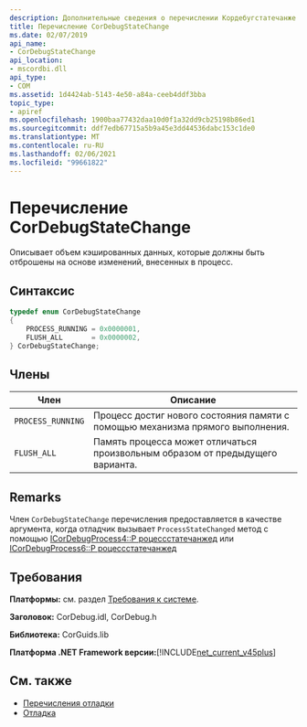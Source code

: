 ```yaml
---
description: Дополнительные сведения о перечислении Кордебугстатечанже
title: Перечисление CorDebugStateChange
ms.date: 02/07/2019
api_name:
- CorDebugStateChange
api_location:
- mscordbi.dll
api_type:
- COM
ms.assetid: 1d4424ab-5143-4e50-a84a-ceeb4ddf3bba
topic_type:
- apiref
ms.openlocfilehash: 1900baa77432daa10d0f1a32dd9cb25198b86ed1
ms.sourcegitcommit: ddf7edb67715a5b9a45e3dd44536dabc153c1de0
ms.translationtype: MT
ms.contentlocale: ru-RU
ms.lasthandoff: 02/06/2021
ms.locfileid: "99661822"
---
```

# <a name="cordebugstatechange-enumeration"></a>Перечисление CorDebugStateChange

Описывает объем кэшированных данных, которые должны быть отброшены на основе изменений, внесенных в процесс.

## <a name="syntax"></a>Синтаксис

```cpp
typedef enum CorDebugStateChange
{
    PROCESS_RUNNING = 0x0000001,
    FLUSH_ALL       = 0x0000002,
} CorDebugStateChange;
```

## <a name="members"></a>Члены

| Член            | Описание                                                              |
| ----------------- | ------------------------------------------------------------------------ |
| `PROCESS_RUNNING` | Процесс достиг нового состояния памяти с помощью механизма прямого выполнения.            |
| `FLUSH_ALL`       | Память процесса может отличаться произвольным образом от предыдущего варианта. |

## <a name="remarks"></a>Remarks

 Член `CorDebugStateChange` перечисления предоставляется в качестве аргумента, когда отладчик вызывает `ProcessStateChanged` метод с помощью [ICorDebugProcess4::P роцессстатечанжед](icordebugprocess4-processstatechanged-method.md) или [ICorDebugProcess6::P роцессстатечанжед](icordebugprocess6-processstatechanged-method.md)

## <a name="requirements"></a>Требования

 **Платформы:** см. раздел [Требования к системе](../../get-started/system-requirements.md).

 **Заголовок:** CorDebug.idl, CorDebug.h

 **Библиотека:** CorGuids.lib

 **Платформа .NET Framework версии:**[!INCLUDE[net_current_v45plus](../../../../includes/net-current-v20plus-md.md)]

## <a name="see-also"></a>См. также

- [Перечисления отладки](debugging-enumerations.md)
- [Отладка](index.md)
